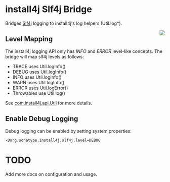 <!--

    Copyright (c) 2008-2015 Sonatype, Inc. All rights reserved.

    This program is licensed to you under the Apache License Version 2.0,
    and you may not use this file except in compliance with the Apache License Version 2.0.
    You may obtain a copy of the Apache License Version 2.0 at http://www.apache.org/licenses/LICENSE-2.0.

    Unless required by applicable law or agreed to in writing,
    software distributed under the Apache License Version 2.0 is distributed on an
    "AS IS" BASIS, WITHOUT WARRANTIES OR CONDITIONS OF ANY KIND, either express or implied.
    See the Apache License Version 2.0 for the specific language governing permissions and limitations there under.

-->
# install4j Slf4j Bridge

Bridges [Slf4j](http://slf4j.org) logging to install4j's log helpers (Util.log*).

<img src="../images/slf4j.png" style="float:right"/>

## Level Mapping

The install4j logging API only has _INFO_ and _ERROR_ level-like concepts.
The bridge will map slf4j levels as follows:

* TRACE uses Util.logInfo()
* DEBUG uses Util.logInfo()
* INFO uses Util.logInfo()
* WARN uses Util.logInfo()
* ERROR uses Util.logError()
* Throwables use Util.log()

See [com.install4j.api.Util](http://resources.ej-technologies.com/install4j/help/api/com/install4j/api/Util.html) for more details.

## Enable Debug Logging

Debug logging can be enabled by setting system properties:

    -Dorg.sonatype.install4j.slf4j.level=DEBUG

# TODO

Add more docs on configuration and usage.

<br style="clear:both"/>